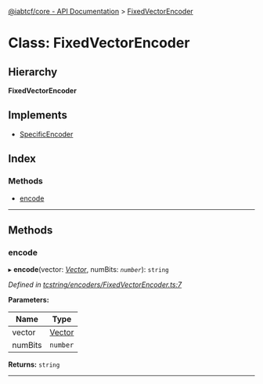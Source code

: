 [@iabtcf/core - API Documentation](../README.md) > [FixedVectorEncoder](../classes/fixedvectorencoder.md)

# Class: FixedVectorEncoder

## Hierarchy

**FixedVectorEncoder**

## Implements

* [SpecificEncoder](../interfaces/specificencoder.md)

## Index

### Methods

* [encode](fixedvectorencoder.md#encode)

---

## Methods

<a id="encode"></a>

###  encode

▸ **encode**(vector: *[Vector](vector.md)*, numBits: *`number`*): `string`

*Defined in [tcstring/encoders/FixedVectorEncoder.ts:7](https://github.com/chrispaterson/iabtcf-es/blob/b3164e6/modules/core/src/tcstring/encoders/FixedVectorEncoder.ts#L7)*

**Parameters:**

| Name | Type |
| ------ | ------ |
| vector | [Vector](vector.md) |
| numBits | `number` |

**Returns:** `string`

___

